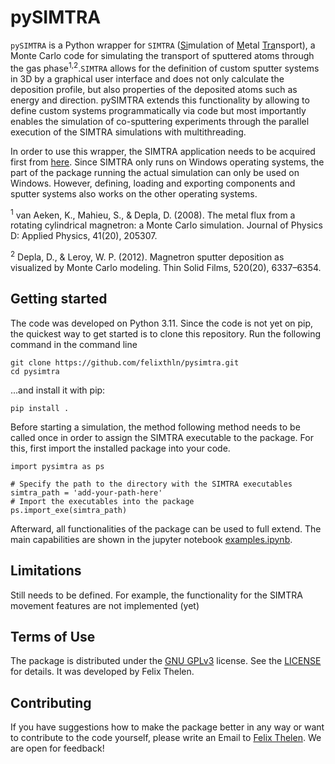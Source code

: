 # pySIMTRA

`pySIMTRA` is a Python wrapper for `SIMTRA` (<ins>Si</ins>mulation of <ins>M</ins>etal <ins>Tra</ins>nsport), a Monte 
Carlo code for simulating the transport of sputtered atoms through the gas phase<sup>1,2</sup>.`SIMTRA` allows for the 
definition of custom sputter systems in 3D by a graphical user interface and does not only calculate the deposition 
profile, but also properties of the deposited atoms such as energy and direction. pySIMTRA extends this functionality by 
allowing to define custom systems programmatically via code but most importantly enables the simulation of co-sputtering
experiments through the parallel execution of the SIMTRA simulations with multithreading. 

In order to use this wrapper, the SIMTRA application needs to be acquired first from 
[here](https://www.ugent.be/we/solidstatesciences/draft/en/services/software). Since SIMTRA only runs on Windows 
operating systems, the part of the package running the actual simulation can only be used on Windows. However, defining, 
loading and exporting components and sputter systems also works on the other operating systems.

<sup>1</sup> van Aeken, K., Mahieu, S., & Depla, D. (2008). The metal flux from a rotating cylindrical magnetron: a 
Monte Carlo simulation. Journal of Physics D: Applied Physics, 41(20), 205307.

<sup>2</sup> Depla, D., & Leroy, W. P. (2012). Magnetron sputter deposition as visualized by Monte Carlo modeling. Thin 
Solid Films, 520(20), 6337–6354.

## Getting started

The code was developed on Python 3.11. Since the code is not yet on pip, the quickest way to get started is to clone 
this repository. Run the following command in the command line

```
git clone https://github.com/felixthln/pysimtra.git
cd pysimtra
```

...and install it with pip:

```
pip install .
```

Before starting a simulation, the method following method needs to be called once in order to assign the SIMTRA 
executable to the package. For this, first import the installed package into your code.

```
import pysimtra as ps

# Specify the path to the directory with the SIMTRA executables
simtra_path = 'add-your-path-here'
# Import the executables into the package
ps.import_exe(simtra_path)
```

Afterward, all functionalities of the package can be used to full extend. The main capabilities are shown in the 
jupyter notebook [examples.ipynb](examples.ipynb).

## Limitations

Still needs to be defined. For example, the functionality for the SIMTRA movement features are not implemented (yet)

## Terms of Use

The package is distributed under the [GNU GPLv3](https://www.gnu.org/licenses/quick-guide-gplv3.html) license. See the 
[LICENSE](LICENSE) for details. It was developed by Felix Thelen.

## Contributing

If you have suggestions how to make the package better in any way or want to contribute to the code yourself, please 
write an Email to [Felix Thelen](felix.thelen@ruhr-uni-bochum.de). We are open for feedback!
